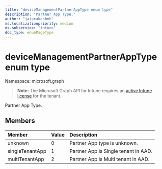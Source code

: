 ```yaml
---
title: "deviceManagementPartnerAppType enum type"
description: "Partner App Type."
author: "jaiprakashmb"
ms.localizationpriority: medium
ms.subservice: "intune"
doc_type: enumPageType
---
```


# deviceManagementPartnerAppType enum type

Namespace: microsoft.graph

> **Note:** The Microsoft Graph API for Intune requires an [active Intune license](https://go.microsoft.com/fwlink/?linkid=839381) for the tenant.

Partner App Type.

## Members
|Member|Value|Description|
|:---|:---|:---|
|unknown|0|Partner App type is unknown.|
|singleTenantApp|1|Partner App is Single tenant in AAD.|
|multiTenantApp|2|Partner App is Multi tenant in AAD.|
